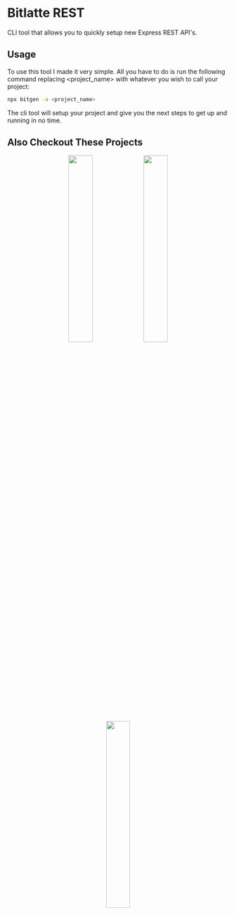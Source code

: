 # Bitlatte REST
CLI tool that allows you to quickly setup new Express REST API's.

## Usage
To use this tool I made it very simple. All you have to do is
run the following command replacing \<project_name\> with
whatever you wish to call your project:

```sh
npx bitgen -a <project_name>
```

The cli tool will setup your project and give you the next steps
to get up and running in no time.

## Also Checkout These Projects
<div align="center">
  <img width='33%' src='https://github-readme-stats.vercel.app/api/pin/?username=Bitlatte&repo=create-react' />
  <img width='33%' src='https://github-readme-stats.vercel.app/api/pin/?username=Bitlatte&repo=create-vue' />
  <img width='33%' src='https://github-readme-stats.vercel.app/api/pin/?username=Bitlatte&repo=create-svelte' />
</div>
